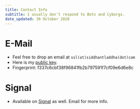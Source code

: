 ```yaml
---
title: Contact Info
subtitle: I usually don't respond to Bots and Cyborgs.
date_updated: 30 October 2020
---
```


# E-Mail

- Feel free to drop an email at `ssl(at)siddhantladdha(dot)com`
- Here is my [public key](./local_assets/publickey.ssl@siddhantladdha.com-f337c6cbf38f96841fb2b797591f7cf09e6d6e8c.asc).
- Fingerprint: f337c6cbf38f96841fb2b797591f7cf09e6d6e8c

# Signal

- Available on [Signal](https://signal.org/) as well. Email for more info.
